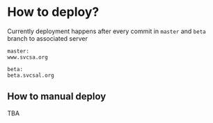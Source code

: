 # How to deploy?

Currently deployment happens after every commit in `master` and `beta` branch to associated server
```
master:
www.svcsa.org

beta:
beta.svcsal.org
```

## How to manual deploy
TBA